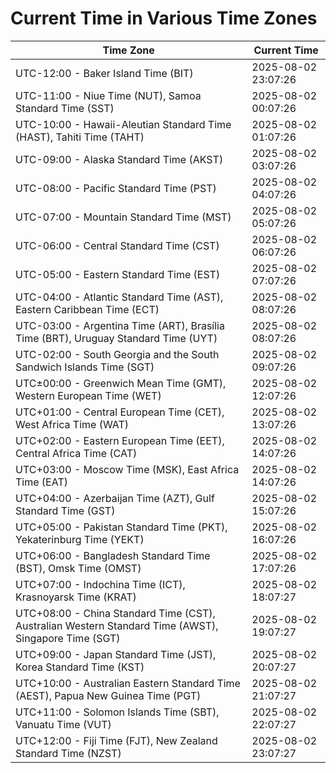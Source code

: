 # Current Time in Various Time Zones

| Time Zone | Current Time |
|-----------|--------------|
| UTC-12:00 - Baker Island Time (BIT) | 2025-08-02 23:07:26 |
| UTC-11:00 - Niue Time (NUT), Samoa Standard Time (SST) | 2025-08-02 00:07:26 |
| UTC-10:00 - Hawaii-Aleutian Standard Time (HAST), Tahiti Time (TAHT) | 2025-08-02 01:07:26 |
| UTC-09:00 - Alaska Standard Time (AKST) | 2025-08-02 03:07:26 |
| UTC-08:00 - Pacific Standard Time (PST) | 2025-08-02 04:07:26 |
| UTC-07:00 - Mountain Standard Time (MST) | 2025-08-02 05:07:26 |
| UTC-06:00 - Central Standard Time (CST) | 2025-08-02 06:07:26 |
| UTC-05:00 - Eastern Standard Time (EST) | 2025-08-02 07:07:26 |
| UTC-04:00 - Atlantic Standard Time (AST), Eastern Caribbean Time (ECT) | 2025-08-02 08:07:26 |
| UTC-03:00 - Argentina Time (ART), Brasília Time (BRT), Uruguay Standard Time (UYT) | 2025-08-02 08:07:26 |
| UTC-02:00 - South Georgia and the South Sandwich Islands Time (SGT) | 2025-08-02 09:07:26 |
| UTC±00:00 - Greenwich Mean Time (GMT), Western European Time (WET) | 2025-08-02 12:07:26 |
| UTC+01:00 - Central European Time (CET), West Africa Time (WAT) | 2025-08-02 13:07:26 |
| UTC+02:00 - Eastern European Time (EET), Central Africa Time (CAT) | 2025-08-02 14:07:26 |
| UTC+03:00 - Moscow Time (MSK), East Africa Time (EAT) | 2025-08-02 14:07:26 |
| UTC+04:00 - Azerbaijan Time (AZT), Gulf Standard Time (GST) | 2025-08-02 15:07:26 |
| UTC+05:00 - Pakistan Standard Time (PKT), Yekaterinburg Time (YEKT) | 2025-08-02 16:07:26 |
| UTC+06:00 - Bangladesh Standard Time (BST), Omsk Time (OMST) | 2025-08-02 17:07:26 |
| UTC+07:00 - Indochina Time (ICT), Krasnoyarsk Time (KRAT) | 2025-08-02 18:07:27 |
| UTC+08:00 - China Standard Time (CST), Australian Western Standard Time (AWST), Singapore Time (SGT) | 2025-08-02 19:07:27 |
| UTC+09:00 - Japan Standard Time (JST), Korea Standard Time (KST) | 2025-08-02 20:07:27 |
| UTC+10:00 - Australian Eastern Standard Time (AEST), Papua New Guinea Time (PGT) | 2025-08-02 21:07:27 |
| UTC+11:00 - Solomon Islands Time (SBT), Vanuatu Time (VUT) | 2025-08-02 22:07:27 |
| UTC+12:00 - Fiji Time (FJT), New Zealand Standard Time (NZST) | 2025-08-02 23:07:27 |
